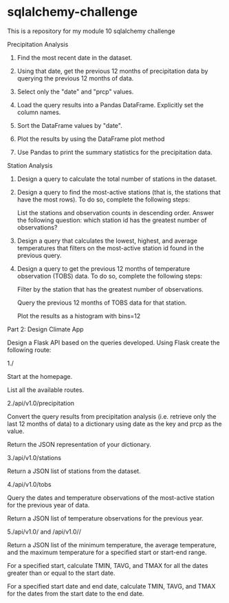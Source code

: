 # sqlalchemy-challenge
This is a repository for my module 10 sqlalchemy challenge

Precipitation Analysis
1. Find the most recent date in the dataset.

2. Using that date, get the previous 12 months of precipitation data by querying the previous 12 months of data.

3. Select only the "date" and "prcp" values.

4. Load the query results into a Pandas DataFrame. Explicitly set the column names.

5. Sort the DataFrame values by "date".

6. Plot the results by using the DataFrame plot method

7. Use Pandas to print the summary statistics for the precipitation data.

Station Analysis
1. Design a query to calculate the total number of stations in the dataset.

2. Design a query to find the most-active stations (that is, the stations that have the most rows). To do so, complete the following steps:

    List the stations and observation counts in descending order.
    Answer the following question: which station id has the greatest number of observations?

3. Design a query that calculates the lowest, highest, and average temperatures that filters on the most-active station id found in the previous query.

4. Design a query to get the previous 12 months of temperature observation (TOBS) data. To do so, complete the following steps:

    Filter by the station that has the greatest number of observations.

    Query the previous 12 months of TOBS data for that station.

    Plot the results as a histogram with bins=12

Part 2: Design Climate App

Design a Flask API based on the queries developed. Using Flask create the following route:

1./

Start at the homepage.

List all the available routes.

2./api/v1.0/precipitation

Convert the query results from precipitation analysis (i.e. retrieve only the last 12 months of data) to a dictionary using date as the key and prcp as the value.

Return the JSON representation of your dictionary.

3./api/v1.0/stations

Return a JSON list of stations from the dataset.

4./api/v1.0/tobs

Query the dates and temperature observations of the most-active station for the previous year of data.

Return a JSON list of temperature observations for the previous year.

5./api/v1.0/<start> and /api/v1.0/<start>/<end>

Return a JSON list of the minimum temperature, the average temperature, and the maximum temperature for a specified start or start-end range.

For a specified start, calculate TMIN, TAVG, and TMAX for all the dates greater than or equal to the start date.

For a specified start date and end date, calculate TMIN, TAVG, and TMAX for the dates from the start date to the end date.
